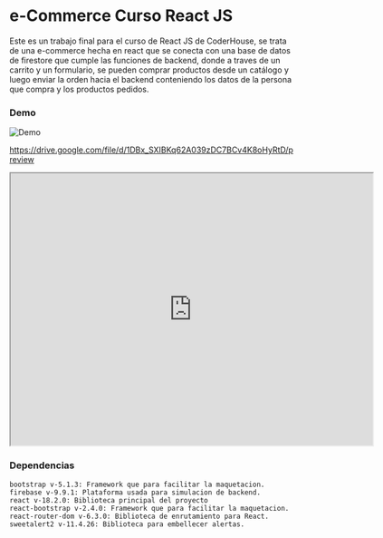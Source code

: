# e-Commerce Curso React JS

Este es un trabajo final para el curso de React JS de CoderHouse, se trata de una e-commerce hecha en react que se conecta con una base de datos de firestore que cumple las funciones de backend, donde a traves de un carrito y un formulario, se pueden comprar productos desde un catálogo y luego enviar la orden hacia el backend conteniendo los datos de la persona que compra y los productos pedidos.

### Demo

![Demo](https://drive.google.com/file/d/1DBx_SXIBKq62A039zDC7BCv4K8oHyRtD/preview)

https://drive.google.com/file/d/1DBx_SXIBKq62A039zDC7BCv4K8oHyRtD/preview

<iframe src="https://drive.google.com/file/d/1DBx_SXIBKq62A039zDC7BCv4K8oHyRtD/preview" width="640" height="480" allow="autoplay"></iframe>


### Dependencias

    bootstrap v-5.1.3: Framework que para facilitar la maquetacion.
    firebase v-9.9.1: Plataforma usada para simulacion de backend.
    react v-18.2.0: Biblioteca principal del proyecto
    react-bootstrap v-2.4.0: Framework que para facilitar la maquetacion.
    react-router-dom v-6.3.0: Biblioteca de enrutamiento para React.
    sweetalert2 v-11.4.26: Biblioteca para embellecer alertas.
